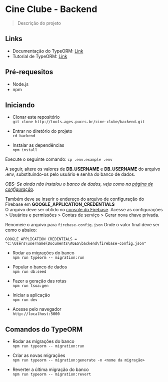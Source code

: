 # Cine Clube - Backend

> Descrição do projeto

## **Links**

- Documentação do TypeORM: [Link](https://github.com/typeorm/typeorm/tree/master/docs)
- Tutorial de TypeORM: [Link](https://www.youtube.com/playlist?list=PLDqnSpzNKDvn-3cpMf3yPn7gTnb3ooy4b)

## Pré-requesitos

- Node.js
- npm

## Iniciando

- Clonar este repositório  
  `git clone http://tools.ages.pucrs.br/cine-clube/backend.git`

- Entrar no diretório do projeto  
  `cd backend`

- Instalar as dependências  
  `npm install`

Execute o seguinte comando:
`cp .env.example .env`

A seguir, altere os valores de **DB_USERNAME** e **DB_USERNAME** do arquivo .env, substituindo-os pelo usuário e senha do banco de dados.

_OBS: Se ainda não instalou o banco de dados, veja como na [página de configuração](https://tools.ages.pucrs.br/cine-clube/cineclube-wiki/wikis/configuracao)._

Também deve se inserir o endereço do arquivo de configuração do Firebase em **GOOGLE_APPLICATION_CREDENTIALS**  
O arquivo deve ser obtido no [console do Firebase](https://console.firebase.google.com). Acesse as configurações > Usuários e permissões > Contas de serviço > Gerar nova chave privada.

Renomeie o arquivo para `firebase-config.json`
Onde o valor final deve ser como o abaixo:

```
GOOGLE_APPLICATION_CREDENTIALS = "C:\Users\username\Documents\AGES\backend\firebase-config.json"
```

- Rodar as migrações do banco  
  `npm run typeorm -- migration:run`

- Popular o banco de dados  
  `npm run db:seed`

- Fazer a geração das rotas  
  `npm run tsoa:gen`

- Iniciar a aplicação  
  `npm run dev`

- Acesse pelo navegador  
  `http://localhost:5000`

## Comandos do TypeORM

- Rodar as migrações do banco  
  `npm run typeorm -- migration:run`

- Criar as novas migrações  
  `npm run typeorm -- migration:generate -n <nome da migração>`

- Reverter a última migração do banco  
  `npm run typeorm -- migration:revert`
